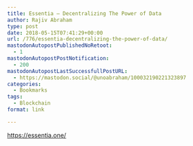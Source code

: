 ```yaml
---
title: Essentia – Decentralizing The Power of Data
author: Rajiv Abraham
type: post
date: 2018-05-15T07:41:29+00:00
url: /776/essentia-decentralizing-the-power-of-data/
mastodonAutopostPublishedNoRetoot:
  - 1
mastodonAutopostPostNotification:
  - 200
mastodonAutopostLastSuccessfullPostURL:
  - https://mastodon.social/@unoabraham/100032190221323897
categories:
  - Bookmarks
tags:
  - Blockchain
format: link

---
```

<https://essentia.one/>